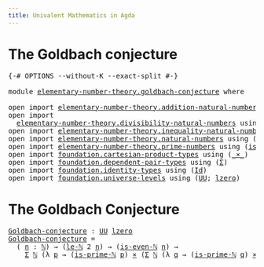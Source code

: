 ```yaml
---
title: Univalent Mathematics in Agda
---
```


# The Goldbach conjecture

<pre class="Agda"><a id="82" class="Symbol">{-#</a> <a id="86" class="Keyword">OPTIONS</a> <a id="94" class="Pragma">--without-K</a> <a id="106" class="Pragma">--exact-split</a> <a id="120" class="Symbol">#-}</a>

<a id="125" class="Keyword">module</a> <a id="132" href="elementary-number-theory.goldbach-conjecture.html" class="Module">elementary-number-theory.goldbach-conjecture</a> <a id="177" class="Keyword">where</a>

<a id="184" class="Keyword">open</a> <a id="189" class="Keyword">import</a> <a id="196" href="elementary-number-theory.addition-natural-numbers.html" class="Module">elementary-number-theory.addition-natural-numbers</a> <a id="246" class="Keyword">using</a> <a id="252" class="Symbol">(</a><a id="253" href="elementary-number-theory.addition-natural-numbers.html#988" class="Function">add-ℕ</a><a id="258" class="Symbol">)</a>
<a id="260" class="Keyword">open</a> <a id="265" class="Keyword">import</a>
  <a id="274" href="elementary-number-theory.divisibility-natural-numbers.html" class="Module">elementary-number-theory.divisibility-natural-numbers</a> <a id="328" class="Keyword">using</a> <a id="334" class="Symbol">(</a><a id="335" href="elementary-number-theory.divisibility-natural-numbers.html#2390" class="Function">is-even-ℕ</a><a id="344" class="Symbol">)</a>
<a id="346" class="Keyword">open</a> <a id="351" class="Keyword">import</a> <a id="358" href="elementary-number-theory.inequality-natural-numbers.html" class="Module">elementary-number-theory.inequality-natural-numbers</a> <a id="410" class="Keyword">using</a> <a id="416" class="Symbol">(</a><a id="417" href="elementary-number-theory.inequality-natural-numbers.html#9976" class="Function">le-ℕ</a><a id="421" class="Symbol">)</a>
<a id="423" class="Keyword">open</a> <a id="428" class="Keyword">import</a> <a id="435" href="elementary-number-theory.natural-numbers.html" class="Module">elementary-number-theory.natural-numbers</a> <a id="476" class="Keyword">using</a> <a id="482" class="Symbol">(</a><a id="483" href="elementary-number-theory.natural-numbers.html#1444" class="Datatype">ℕ</a><a id="484" class="Symbol">)</a>
<a id="486" class="Keyword">open</a> <a id="491" class="Keyword">import</a> <a id="498" href="elementary-number-theory.prime-numbers.html" class="Module">elementary-number-theory.prime-numbers</a> <a id="537" class="Keyword">using</a> <a id="543" class="Symbol">(</a><a id="544" href="elementary-number-theory.prime-numbers.html#1964" class="Function">is-prime-ℕ</a><a id="554" class="Symbol">)</a>
<a id="556" class="Keyword">open</a> <a id="561" class="Keyword">import</a> <a id="568" href="foundation.cartesian-product-types.html" class="Module">foundation.cartesian-product-types</a> <a id="603" class="Keyword">using</a> <a id="609" class="Symbol">(</a><a id="610" href="foundation-core.cartesian-product-types.html#577" class="Function Operator">_×_</a><a id="613" class="Symbol">)</a>
<a id="615" class="Keyword">open</a> <a id="620" class="Keyword">import</a> <a id="627" href="foundation.dependent-pair-types.html" class="Module">foundation.dependent-pair-types</a> <a id="659" class="Keyword">using</a> <a id="665" class="Symbol">(</a><a id="666" href="foundation-core.dependent-pair-types.html#502" class="Record">Σ</a><a id="667" class="Symbol">)</a>
<a id="669" class="Keyword">open</a> <a id="674" class="Keyword">import</a> <a id="681" href="foundation.identity-types.html" class="Module">foundation.identity-types</a> <a id="707" class="Keyword">using</a> <a id="713" class="Symbol">(</a><a id="714" href="foundation-core.identity-types.html#641" class="Datatype">Id</a><a id="716" class="Symbol">)</a>
<a id="718" class="Keyword">open</a> <a id="723" class="Keyword">import</a> <a id="730" href="foundation.universe-levels.html" class="Module">foundation.universe-levels</a> <a id="757" class="Keyword">using</a> <a id="763" class="Symbol">(</a><a id="764" href="foundation-core.universe-levels.html#222" class="Primitive">UU</a><a id="766" class="Symbol">;</a> <a id="768" href="Agda.Primitive.html#764" class="Primitive">lzero</a><a id="773" class="Symbol">)</a>
</pre>
# The Goldbach Conjecture

<pre class="Agda"><a id="Goldbach-conjecture"></a><a id="815" href="elementary-number-theory.goldbach-conjecture.html#815" class="Function">Goldbach-conjecture</a> <a id="835" class="Symbol">:</a> <a id="837" href="foundation-core.universe-levels.html#222" class="Primitive">UU</a> <a id="840" href="Agda.Primitive.html#764" class="Primitive">lzero</a>
<a id="846" href="elementary-number-theory.goldbach-conjecture.html#815" class="Function">Goldbach-conjecture</a> <a id="866" class="Symbol">=</a>
  <a id="870" class="Symbol">(</a> <a id="872" href="elementary-number-theory.goldbach-conjecture.html#872" class="Bound">n</a> <a id="874" class="Symbol">:</a> <a id="876" href="elementary-number-theory.natural-numbers.html#1444" class="Datatype">ℕ</a><a id="877" class="Symbol">)</a> <a id="879" class="Symbol">→</a> <a id="881" class="Symbol">(</a><a id="882" href="elementary-number-theory.inequality-natural-numbers.html#9976" class="Function">le-ℕ</a> <a id="887" class="Number">2</a> <a id="889" href="elementary-number-theory.goldbach-conjecture.html#872" class="Bound">n</a><a id="890" class="Symbol">)</a> <a id="892" class="Symbol">→</a> <a id="894" class="Symbol">(</a><a id="895" href="elementary-number-theory.divisibility-natural-numbers.html#2390" class="Function">is-even-ℕ</a> <a id="905" href="elementary-number-theory.goldbach-conjecture.html#872" class="Bound">n</a><a id="906" class="Symbol">)</a> <a id="908" class="Symbol">→</a>
    <a id="914" href="foundation-core.dependent-pair-types.html#502" class="Record">Σ</a> <a id="916" href="elementary-number-theory.natural-numbers.html#1444" class="Datatype">ℕ</a> <a id="918" class="Symbol">(λ</a> <a id="921" href="elementary-number-theory.goldbach-conjecture.html#921" class="Bound">p</a> <a id="923" class="Symbol">→</a> <a id="925" class="Symbol">(</a><a id="926" href="elementary-number-theory.prime-numbers.html#1964" class="Function">is-prime-ℕ</a> <a id="937" href="elementary-number-theory.goldbach-conjecture.html#921" class="Bound">p</a><a id="938" class="Symbol">)</a> <a id="940" href="foundation-core.cartesian-product-types.html#577" class="Function Operator">×</a> <a id="942" class="Symbol">(</a><a id="943" href="foundation-core.dependent-pair-types.html#502" class="Record">Σ</a> <a id="945" href="elementary-number-theory.natural-numbers.html#1444" class="Datatype">ℕ</a> <a id="947" class="Symbol">(λ</a> <a id="950" href="elementary-number-theory.goldbach-conjecture.html#950" class="Bound">q</a> <a id="952" class="Symbol">→</a> <a id="954" class="Symbol">(</a><a id="955" href="elementary-number-theory.prime-numbers.html#1964" class="Function">is-prime-ℕ</a> <a id="966" href="elementary-number-theory.goldbach-conjecture.html#950" class="Bound">q</a><a id="967" class="Symbol">)</a> <a id="969" href="foundation-core.cartesian-product-types.html#577" class="Function Operator">×</a> <a id="971" href="foundation-core.identity-types.html#641" class="Datatype">Id</a> <a id="974" class="Symbol">(</a><a id="975" href="elementary-number-theory.addition-natural-numbers.html#988" class="Function">add-ℕ</a> <a id="981" href="elementary-number-theory.goldbach-conjecture.html#921" class="Bound">p</a> <a id="983" href="elementary-number-theory.goldbach-conjecture.html#950" class="Bound">q</a><a id="984" class="Symbol">)</a> <a id="986" href="elementary-number-theory.goldbach-conjecture.html#872" class="Bound">n</a><a id="987" class="Symbol">)))</a>
</pre>